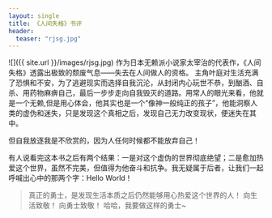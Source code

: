 ```yaml
---
layout: single
title: 《人间失格》书评
header:
  teaser: "rjsg.jpg"
---
```

  ![]({{ site.url }}/images/rjsg.jpg)
  作为日本无赖派小说家太宰治的代表作，《人间失格》透露出极致的颓废气息——失去在人间做人的资格。
  主角叶庭对生活充满了恐惧和不安，为了逃避现实而选择自我沉沦，从封闭内心玩世不恭，到酗酒、自杀、用药物麻痹自己，最后一步步走向自我毁灭的道路。用常人的眼光来看，他就是一个无赖,但是用心体会，他其实也是一个“像神一般纯正的孩子”，他能洞察人类的虚伪和迷失，只是发现这个真相之后，发现自己无力改变现状，便迷失在其中。

  但自我放逐我是不欣赏的，因为人任何时候都不能放弃自己！

  有人说看完这本书之后有两个结果：一是对这个虚伪的世界彻底绝望；二是愈加热爱这个世界，虽然不完美，但值得为他奋斗和抗争。我无疑属于后者，让我们一起呼喊出心中的那两个字：Hello World！

>真正的勇士，是发现生活本质之后仍然能够用心热爱这个世界的人！
>向生活致敬！
>向勇士致敬！
  哈哈，我要做这样的勇士\~
